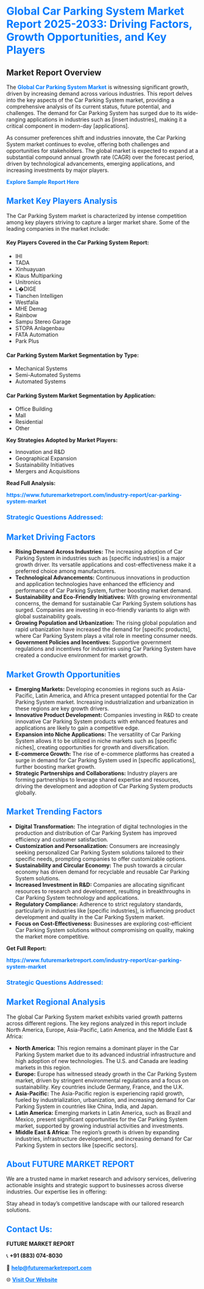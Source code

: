 <h1 style="color: #007BFF;">Global Car Parking System Market Report 2025-2033: Driving Factors, Growth Opportunities, and Key Players</h1>

<section id="overview">
<h2>Market Report Overview</h2>
<p>The <a href="https://www.futuremarketreport.com/industry-report/car-parking-system-market" style="color: #007BFF; text-decoration: none;"><strong>Global Car Parking System Market</strong></a> is witnessing significant growth, driven by increasing demand across various industries. This report delves into the key aspects of the Car Parking System market, providing a comprehensive analysis of its current status, future potential, and challenges. The demand for Car Parking System has surged due to its wide-ranging applications in industries such as [insert industries], making it a critical component in modern-day [applications].</p>
<p>As consumer preferences shift and industries innovate, the Car Parking System market continues to evolve, offering both challenges and opportunities for stakeholders. The global market is expected to expand at a substantial compound annual growth rate (CAGR) over the forecast period, driven by technological advancements, emerging applications, and increasing investments by major players.</p>
</section>

<section id="overview">
<p><a href="https://www.futuremarketreport.com/request-sample/reportId=55149" style="color: #007BFF; text-decoration: none;"><strong>Explore Sample Report Here</strong></a></p>
</section>

<section id="key-players">
<h2 style="color: #007BFF;">Market Key Players Analysis</h2>
<p>The Car Parking System market is characterized by intense competition among key players striving to capture a larger market share. Some of the leading companies in the market include:</p>
<h4>Key Players Covered in the Car Parking System Report:</h4>
<ul><li>IHI</li><li>TADA</li><li>Xinhuayuan</li><li>Klaus Multiparking</li><li>Unitronics</li><li>L�DIGE</li><li>Tianchen Intelligen</li><li>Westfalia</li><li>MHE Demag</li><li>Rainbow</li><li>Sampu Stereo Garage</li><li>STOPA Anlagenbau</li><li>FATA Automation</li><li>Park Plus</li></ul>
<h4>Car Parking System Market Segmentation by Type:</h4>
<ul><li>Mechanical Systems</li><li>Semi-Automated Systems</li><li>Automated Systems</li></ul>

<h4>Car Parking System Market Segmentation by Application:</h4>
<ul><li>Office Building</li><li>Mall</li><li>Residential</li><li>Other</li></ul>
<p><strong>Key Strategies Adopted by Market Players:</strong></p>
<ul>
<li>Innovation and R&D</li>
<li>Geographical Expansion</li>
<li>Sustainability Initiatives</li>
<li>Mergers and Acquisitions</li>
</ul>
</section>

<section>
<p><strong>Read Full Analysis: </strong></p><a href="https://www.futuremarketreport.com/industry-report/car-parking-system-market" style="color: #007BFF; text-decoration: none;"><strong>https://www.futuremarketreport.com/industry-report/car-parking-system-market</strong></a>
<h3 style="color: #007BFF;">Strategic Questions Addressed:</h3>
</section>

<section id="driving-factors">
<h2 style="color: #007BFF;">Market Driving Factors</h2>
<ul>
<li><strong>Rising Demand Across Industries:</strong> The increasing adoption of Car Parking System in industries such as [specific industries] is a major growth driver. Its versatile applications and cost-effectiveness make it a preferred choice among manufacturers.</li>
<li><strong>Technological Advancements:</strong> Continuous innovations in production and application technologies have enhanced the efficiency and performance of Car Parking System, further boosting market demand.</li>
<li><strong>Sustainability and Eco-Friendly Initiatives:</strong> With growing environmental concerns, the demand for sustainable Car Parking System solutions has surged. Companies are investing in eco-friendly variants to align with global sustainability goals.</li>
<li><strong>Growing Population and Urbanization:</strong> The rising global population and rapid urbanization have increased the demand for [specific products], where Car Parking System plays a vital role in meeting consumer needs.</li>
<li><strong>Government Policies and Incentives:</strong> Supportive government regulations and incentives for industries using Car Parking System have created a conducive environment for market growth.</li>
</ul>
</section>

<section id="growth-opportunities">
<h2 style="color: #007BFF;">Market Growth Opportunities</h2>
<ul>
<li><strong>Emerging Markets:</strong> Developing economies in regions such as Asia-Pacific, Latin America, and Africa present untapped potential for the Car Parking System market. Increasing industrialization and urbanization in these regions are key growth drivers.</li>
<li><strong>Innovative Product Development:</strong> Companies investing in R&D to create innovative Car Parking System products with enhanced features and applications are likely to gain a competitive edge.</li>
<li><strong>Expansion into Niche Applications:</strong> The versatility of Car Parking System allows it to be utilized in niche markets such as [specific niches], creating opportunities for growth and diversification.</li>
<li><strong>E-commerce Growth:</strong> The rise of e-commerce platforms has created a surge in demand for Car Parking System used in [specific applications], further boosting market growth.</li>
<li><strong>Strategic Partnerships and Collaborations:</strong> Industry players are forming partnerships to leverage shared expertise and resources, driving the development and adoption of Car Parking System products globally.</li>
</ul>
</section>

<section id="trending-factors">
<h2 style="color: #007BFF;">Market Trending Factors</h2>
<ul>
<li><strong>Digital Transformation:</strong> The integration of digital technologies in the production and distribution of Car Parking System has improved efficiency and customer satisfaction.</li>
<li><strong>Customization and Personalization:</strong> Consumers are increasingly seeking personalized Car Parking System solutions tailored to their specific needs, prompting companies to offer customizable options.</li>
<li><strong>Sustainability and Circular Economy:</strong> The push towards a circular economy has driven demand for recyclable and reusable Car Parking System solutions.</li>
<li><strong>Increased Investment in R&D:</strong> Companies are allocating significant resources to research and development, resulting in breakthroughs in Car Parking System technology and applications.</li>
<li><strong>Regulatory Compliance:</strong> Adherence to strict regulatory standards, particularly in industries like [specific industries], is influencing product development and quality in the Car Parking System market.</li>
<li><strong>Focus on Cost-Effectiveness:</strong> Businesses are exploring cost-efficient Car Parking System solutions without compromising on quality, making the market more competitive.</li>
</ul>
</section>

<section>
<p><strong>Get Full Report: </strong></p><a href="https://www.futuremarketreport.com/industry-report/car-parking-system-market" style="color: #007BFF; text-decoration: none;"><strong>https://www.futuremarketreport.com/industry-report/car-parking-system-market</strong></a>
<h3 style="color: #007BFF;">Strategic Questions Addressed:</h3>
</section>


<section id="regional-analysis">
<h2 style="color: #007BFF;">Market Regional Analysis</h2>
<p>The global Car Parking System market exhibits varied growth patterns across different regions. The key regions analyzed in this report include North America, Europe, Asia-Pacific, Latin America, and the Middle East & Africa:</p>
<ul>
<li><strong>North America:</strong> This region remains a dominant player in the Car Parking System market due to its advanced industrial infrastructure and high adoption of new technologies. The U.S. and Canada are leading markets in this region.</li>
<li><strong>Europe:</strong> Europe has witnessed steady growth in the Car Parking System market, driven by stringent environmental regulations and a focus on sustainability. Key countries include Germany, France, and the U.K.</li>
<li><strong>Asia-Pacific:</strong> The Asia-Pacific region is experiencing rapid growth, fueled by industrialization, urbanization, and increasing demand for Car Parking System in countries like China, India, and Japan.</li>
<li><strong>Latin America:</strong> Emerging markets in Latin America, such as Brazil and Mexico, present significant opportunities for the Car Parking System market, supported by growing industrial activities and investments.</li>
<li><strong>Middle East & Africa:</strong> The region’s growth is driven by expanding industries, infrastructure development, and increasing demand for Car Parking System in sectors like [specific sectors].</li>
</ul>
</section>

<footer>
<h2 style="color: #007BFF;">About FUTURE MARKET REPORT</h2>
<p>We are a trusted name in market research and advisory services, delivering actionable insights and strategic support to businesses across diverse industries. Our expertise lies in offering:</p>

<p>Stay ahead in today’s competitive landscape with our tailored research solutions.</p>

<h2 style="color: #007BFF;">Contact Us:</h2>
<p><strong>FUTURE MARKET REPORT</strong></p>
<p>📞 <strong>+91 (883) 074-8030</strong></p>
<p>📧 <strong><a href="mailto:help@futuremarketreport.com" style="color: #007BFF;">help@futuremarketreport.com</a></strong></p>
<p>🌐 <strong><a href="https://www.futuremarketreport.com/" style="color: #007BFF;">Visit Our Website</a></strong></p>
</footer>